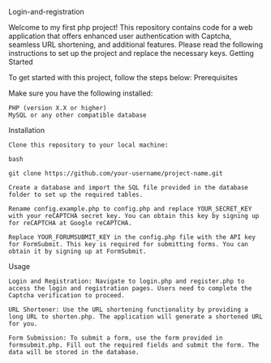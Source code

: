 Login-and-registration

Welcome to my first php project! This repository contains code for a web application that offers enhanced user authentication with Captcha, seamless URL shortening, and additional features. Please read the following instructions to set up the project and replace the necessary keys.
Getting Started

To get started with this project, follow the steps below:
Prerequisites

Make sure you have the following installed:

    PHP (version X.X or higher)
    MySQL or any other compatible database

Installation

    Clone this repository to your local machine:

    bash

    git clone https://github.com/your-username/project-name.git

    Create a database and import the SQL file provided in the database folder to set up the required tables.

    Rename config.example.php to config.php and replace YOUR_SECRET_KEY with your reCAPTCHA secret key. You can obtain this key by signing up for reCAPTCHA at Google reCAPTCHA.

    Replace YOUR_FORUMSUBMIT_KEY in the config.php file with the API key for FormSubmit. This key is required for submitting forms. You can obtain it by signing up at FormSubmit.

Usage

    Login and Registration: Navigate to login.php and register.php to access the login and registration pages. Users need to complete the Captcha verification to proceed.

    URL Shortener: Use the URL shortening functionality by providing a long URL to shorten.php. The application will generate a shortened URL for you.

    Form Submission: To submit a form, use the form provided in formsubmit.php. Fill out the required fields and submit the form. The data will be stored in the database.
